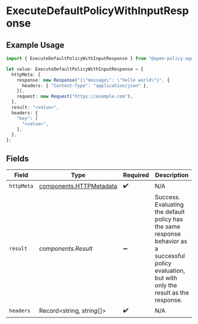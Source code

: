 # ExecuteDefaultPolicyWithInputResponse

## Example Usage

```typescript
import { ExecuteDefaultPolicyWithInputResponse } from "@open-policy-agent/opa/sdk/models/operations";

let value: ExecuteDefaultPolicyWithInputResponse = {
  httpMeta: {
    response: new Response("{\"message\": \"hello world\"}", {
      headers: { "Content-Type": "application/json" },
    }),
    request: new Request("https://example.com"),
  },
  result: "<value>",
  headers: {
    "key": [
      "<value>",
    ],
  },
};
```

## Fields

| Field                                                                                                                                               | Type                                                                                                                                                | Required                                                                                                                                            | Description                                                                                                                                         |
| --------------------------------------------------------------------------------------------------------------------------------------------------- | --------------------------------------------------------------------------------------------------------------------------------------------------- | --------------------------------------------------------------------------------------------------------------------------------------------------- | --------------------------------------------------------------------------------------------------------------------------------------------------- |
| `httpMeta`                                                                                                                                          | [components.HTTPMetadata](../../../sdk/models/components/httpmetadata.md)                                                                           | :heavy_check_mark:                                                                                                                                  | N/A                                                                                                                                                 |
| `result`                                                                                                                                            | *components.Result*                                                                                                                                 | :heavy_minus_sign:                                                                                                                                  | Success.<br/>Evaluating the default policy has the same response behavior as a successful policy evaluation, but with only the result as the response.<br/> |
| `headers`                                                                                                                                           | Record<string, *string*[]>                                                                                                                          | :heavy_check_mark:                                                                                                                                  | N/A                                                                                                                                                 |